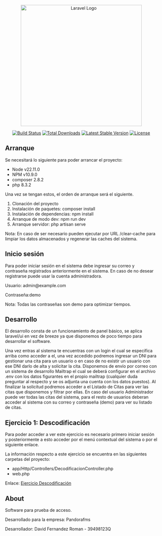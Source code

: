 <p align="center"><a href="https://laravel.com" target="_blank"><img src="https://raw.githubusercontent.com/laravel/art/master/logo-lockup/5%20SVG/2%20CMYK/1%20Full%20Color/laravel-logolockup-cmyk-red.svg" width="400" alt="Laravel Logo"></a></p>

<p align="center">
<a href="https://github.com/laravel/framework/actions"><img src="https://github.com/laravel/framework/workflows/tests/badge.svg" alt="Build Status"></a>
<a href="https://packagist.org/packages/laravel/framework"><img src="https://img.shields.io/packagist/dt/laravel/framework" alt="Total Downloads"></a>
<a href="https://packagist.org/packages/laravel/framework"><img src="https://img.shields.io/packagist/v/laravel/framework" alt="Latest Stable Version"></a>
<a href="https://packagist.org/packages/laravel/framework"><img src="https://img.shields.io/packagist/l/laravel/framework" alt="License"></a>
</p>

## Arranque

Se necesitará lo siguiente para poder arrancar el proyecto:

<ul>
<li>Node v22.11.0</li>
<li>NPM v10.9.0</li>
<li>composer 2.8.2</li>
<li>php 8.3.2</li>
</ul>

Una vez se tengan estos, el orden de arranque será el siguiente.
<ol>
<li>Clonación del proyecto</li>
<li>Instalación de paquetes: composer install</li>
<li>Instalación de dependencias: npm install</li>
<li>Arranque de modo dev: npm run dev</li>
<li>Arranque servidor: php artisan serve</li>
</ol>

Nota: En caso de ser necesario pueden ejecutar por URL /clear-cache para limpiar los datos almacenados y regenerar las
caches del sistema.

## Inicio sesión

Para poder iniciar sesión en el sistema debe ingresar su correo y contraseña registrados anteriormente en el sistema. En
caso de no desear registrarse puede usar la cuenta administradora.

<p>Usuario: admin@example.com</p> 
<p>Contraseña:demo</p>

Nota: Todas las contraseñas son demo para optimizar tiempos.

## Desarrollo

El desarrollo consta de un funcionamiento de panel básico, se aplica laravel/ui en vez de breeze ya que disponemos de
poco tiempo para desarrollar el software.

Una vez entras al sistema te encuentras con un login el cual se especifica arriba como acceder a el, una vez accedido
podremos ingresar un DNI para gestionar una cita para un usuario o en caso de no existir un usuario con ese DNI darlo de
alta y solicitar la cita. Disponemos de envío por correo con un sistema de desarrollo Mailtrap el cual se deberá
configurar en el archivo .env con los datos figurantes en el propio mailtrap (cualquier duda preguntar al respecto y se
os adjunta una cuenta con los datos puestos). Al finalizar la solicitud podremos acceder a el Listado de Citas para ver
las citas que disponemos y filtrar por ellas. En caso del usuario Administrador puede ver todas las citas del sistema,
para el resto de usuarios deberan acceder al sistema con su correo y contraseña (demo) para ver su listado de citas.

## Ejercicio 1: Descodificación

Para poder acceder a ver este ejercicio es necesario primero iniciar sesión y posteriormente a esto acceder por el menú
contextual del sistema o por el siguiente enlace.

La información respecto a este ejercicio se encuentra en las siguientes carpetas del proyecto:

<ul>
<li>app/Http/Controllers/DecodificacionController.php</li>
<li>web.php</li>
</ul>

<p>
Enlace: 
<a href="http://127.0.0.1:8000/decodificacion">Ejercicio Descodificación</a>
</p>

## About

<p>Software para prueba de acceso.</p>
<p>Desarrollado para la empresa: Pandorafms </p>
<p>Desarrollador: David Fernandez Roman -
39498123Q</p>
